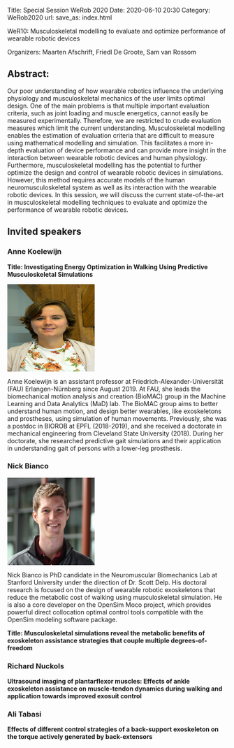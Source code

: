 Title: Special Session WeRob 2020
Date: 2020-06-10 20:30
Category: WeRob2020
url: 
save_as: index.html


WeR10: Musculoskeletal modelling to evaluate and optimize performance of wearable robotic devices

Organizers: Maarten Afschrift, Friedl De Groote, Sam van Rossom


## Abstract:

Our poor understanding of how wearable robotics influence the underlying physiology and musculoskeletal mechanics of the user limits optimal design. One of the main problems is that multiple important evaluation criteria, such as joint loading and muscle energetics, cannot easily be measured experimentally. Therefore, we are restricted to crude evaluation measures which limit the current understanding. Musculoskeletal modelling enables the estimation of evaluation criteria that are difficult to measure using mathematical modelling and simulation. This facilitates a more in-depth evaluation of device performance and can provide more insight in the interaction between wearable robotic devices and human physiology. Furthermore, musculoskeletal modelling has the potential to further optimize the design and control of wearable robotic devices in simulations. However, this method requires accurate models of the human neuromusculoskeletal system as well as its interaction with the wearable robotic devices. In this session, we will discuss the current state-of-the-art in musculoskeletal modelling techniques to evaluate and optimize the performance of wearable robotic devices. 

## Invited speakers

### Anne Koelewijn

**Title: Investigating Energy Optimization in Walking Using Predictive Musculoskeletal Simulations**

<img src="../images/Koelewijn_Anne.jpg" width="200" height="200" align="center"/> 

Anne Koelewijn is an assistant professor at Friedrich-Alexander-Universität (FAU) Erlangen-Nürnberg since August 2019. At FAU, she leads the biomechanical motion analysis and creation (BioMAC) group in the Machine Learning and Data Analytics (MaD) lab. The BioMAC group aims to better understand human motion, and design better wearables, like exoskeletons and prostheses, using simulation of human movements. Previously, she was a postdoc in BIOROB at EPFL (2018-2019), and she received a doctorate in mechanical engineering from Cleveland State University (2018). During her doctorate, she researched predictive gait simulations and their application in understanding gait of persons with a lower-leg prosthesis.

### Nick Bianco

<img src="../images/NickBianco_profile.jpg" width="200" height="200" align="center"/> 

Nick Bianco is PhD candidate in the Neuromuscular Biomechanics Lab at Stanford University under the direction of Dr. Scott Delp. His doctoral research is focused on the design of wearable robotic exoskeletons that reduce the metabolic cost of walking using musculoskeletal simulation. He is also a core developer on the OpenSim Moco project, which provides powerful direct collocation optimal control tools compatible with the OpenSim modeling software package. 

**Title: Musculoskeletal simulations reveal the metabolic benefits of exoskeleton assistance strategies that couple multiple degrees-of-freedom**

### Richard Nuckols

**Ultrasound imaging of plantarflexor muscles: Effects of ankle exoskeleton assistance on muscle-tendon dynamics during walking and application towards improved exosuit control**

### Ali Tabasi

**Effects of different control strategies of a back-support exoskeleton on the torque actively generated by back-extensors**






